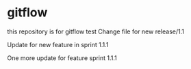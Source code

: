 # gitflow
this repository is for gitflow test
Change file for new release/1.1

Update for new feature in sprint 1.1.1

One more update for feature sprint 1.1.1